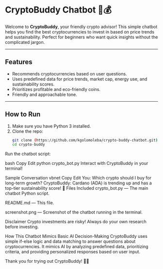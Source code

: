 # CryptoBuddy Chatbot 🤖💰

Welcome to **CryptoBuddy**, your friendly crypto advisor! This simple chatbot helps you find the best cryptocurrencies to invest in based on price trends and sustainability. Perfect for beginners who want quick insights without the complicated jargon.

---

## Features

- Recommends cryptocurrencies based on user questions.
- Uses predefined data for price trends, market cap, energy use, and sustainability scores.
- Prioritizes profitable and eco-friendly coins.
- Friendly and approachable tone.

---

## How to Run

1. Make sure you have Python 3 installed.
2. Clone the repo:
   ```bash
   git clone (https://github.com/kgolomoleba/crypto-buddy-chatbot.git)
   cd crypto-buddy
Run the chatbot script:

bash
Copy
Edit
python crypto_bot.py
Interact with CryptoBuddy in your terminal!

Sample Conversation
vbnet
Copy
Edit
You: Which crypto should I buy for long-term growth?
CryptoBuddy: Cardano (ADA) is trending up and has a top-tier sustainability score! 🚀
Files Included
crypto_bot.py — The main chatbot Python script.

README.md — This file.

screenshot.png — Screenshot of the chatbot running in the terminal.

Disclaimer
Crypto investments are risky! Always do your own research before investing.

How This Chatbot Mimics Basic AI Decision-Making
CryptoBuddy uses simple if-else logic and data matching to answer questions about cryptocurrencies. It mimics AI by analyzing predefined data, prioritizing criteria, and providing personalized responses based on user input.

Thank you for trying out CryptoBuddy! 🚀🌱
